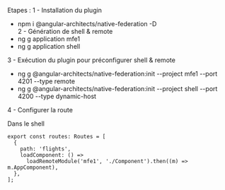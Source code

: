 Etapes : 
1 - Installation du plugin 
- npm i @angular-architects/native-federation -D  
2 - Génération de shell & remote
- ng g application mfe1
- ng g application shell

3 - Exécution du plugin pour préconfigurer shell & remote
- ng g @angular-architects/native-federation:init --project mfe1 --port 4201 --type remote
- ng g @angular-architects/native-federation:init --project shell --port 4200 --type dynamic-host

4 - Configurer la route

Dans le shell

```(js)
export const routes: Routes = [
  {
    path: 'flights',
    loadComponent: () =>
      loadRemoteModule('mfe1', './Component').then((m) => m.AppComponent),
  },
];
```
